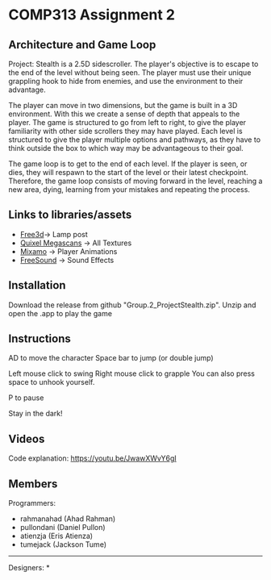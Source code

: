 # COMP313 Assignment 2

## Architecture and Game Loop
Project: Stealth is a 2.5D sidescroller. The player's objective is to escape to the end of the level without being seen. The player must use their unique grappling hook to hide from enemies, and use the environment to their advantage.

The player can move in two dimensions, but the game is built in a 3D environment. With this we create a sense of depth that appeals to the player. The game is structured to go from left to right, to give the player familiarity with other side scrollers they may have played. Each level is structured to give the player multiple options and pathways, as they have to think outside the box to which way may be advantageous to their goal.

The game loop is to get to the end of each level. If the player is seen, or dies, they will respawn to the start of the level or their latest checkpoint. Therefore, the game loop consists of moving forward in the level, reaching a new area, dying, learning from your mistakes and repeating the process.

## Links to libraries/assets
* [Free3d](www.free3d.com)-> Lamp post
* [Quixel Megascans](https://quixel.com/megascans/) -> All Textures
* [Mixamo](https://www.mixamo.com/#/) -> Player Animations
* [FreeSound](https://freesound.org/) -> Sound Effects

## Installation
Download the release from github "Group.2_ProjectStealth.zip". Unzip and open the .app to play the game

## Instructions
AD to move the character
Space bar to jump (or double jump)

Left mouse click to swing
Right mouse click to grapple
You can also press space to unhook yourself.

P to pause

Stay in the dark!

## Videos
Code explanation: https://youtu.be/JwawXWvY6gI

## Members
Programmers:
* rahmanahad (Ahad Rahman)
* pullondani (Daniel Pullon)
* atienzja (Eris Atienza)
* tumejack (Jackson Tume)
-------
Designers:
*
